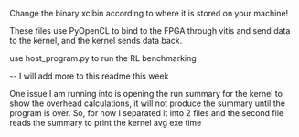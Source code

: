
Change the binary xclbin according to where it is stored on your machine!

These files use PyOpenCL to bind to the FPGA through vitis and send data to the kernel, and the kernel sends data back.

use host_program.py to run the RL benchmarking

-- I will add more to this readme this week

One issue I am running into is opening the run summary for the kernel to show the overhead calculations, it will not produce the summary until the program is over. So, for now I separated it into 2 files and the second file reads the summary to print the kernel avg exe time